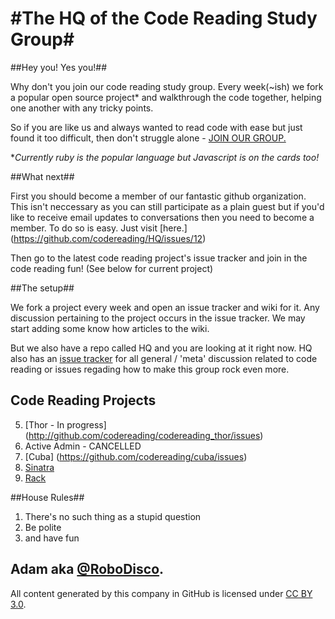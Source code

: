#The HQ of the Code Reading Study Group#
==

##Hey you! Yes you!##

Why don't you join our code reading study group. Every week(~ish) we fork a popular open source project* and walkthrough the code together, helping one another with any tricky points. 

So if you are like us and always wanted to read code with ease but just found it too difficult, then don't struggle alone - [JOIN OUR GROUP.](https://github.com/codereading/HQ/issues/12)

**Currently ruby is the popular language but Javascript is on the cards too!*

##What next##

First you should become a member of our fantastic github organization. This isn't neccessary as you can still participate as a plain guest but if you'd like to receive email updates to conversations then you need to become a member. To do so is easy. Just visit [here.] (https://github.com/codereading/HQ/issues/12)

Then go to the latest code reading project's issue tracker and join in the code reading fun! (See below for current project)

##The setup##

We fork a project every week and open an issue tracker and wiki for it. Any discussion pertaining to the project occurs in the issue tracker. We may start adding some know how articles to the wiki.

But we also have a repo called HQ and you are looking at it right now. HQ also has an [issue tracker](https://github.com/codereading/HQ/issues) for all general / 'meta' discussion related to code reading or issues regading how to make this group rock even more.

## Code Reading Projects ##

5. [Thor - In progress] (http://github.com/codereading/codereading_thor/issues)
4. Active Admin - CANCELLED
3. [Cuba] (https://github.com/codereading/cuba/issues)
2. [Sinatra](https://github.com/codereading/sinatra/issues)
1. [Rack](https://github.com/codereading/rack/issues?state=open)

##House Rules##

1. There's no such thing as a stupid question
2. Be polite
3. and have fun

Adam aka **[@RoboDisco](http://www.twitter.com/robodisco)**. 
-----------

All content generated by this company in GitHub is licensed under [CC BY 3.0](http://creativecommons.org/licenses/by/3.0/).
